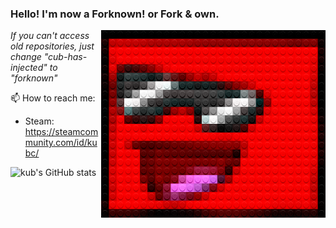 
### Hello! I'm now a Forknown! or Fork & own.

<img src="./legofy2.png" width="359" height="300" align="right"/>

*If you can't access old repositories, just change "cub-has-injected" to "forknown"*

📫 How to reach me:
- Steam: https://steamcommunity.com/id/kubc/

![kub's GitHub stats](https://github-readme-stats.vercel.app/api?username=forknown&show_icons=true&theme=synthwave)
